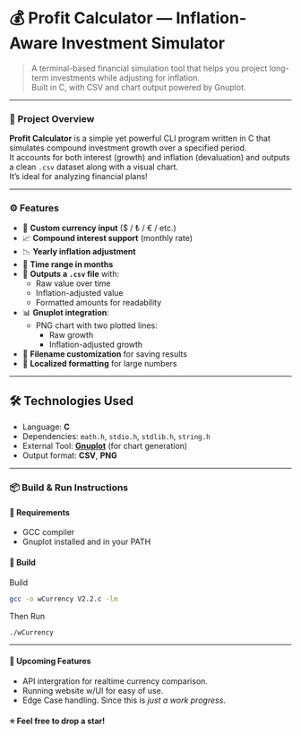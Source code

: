 # 💰 Profit Calculator — Inflation-Aware Investment Simulator

> A terminal-based financial simulation tool that helps you project long-term investments while adjusting for inflation.  
> Built in C, with CSV and chart output powered by Gnuplot.

---

### 📜 Project Overview

**Profit Calculator** is a simple yet powerful CLI program written in C that simulates compound investment growth over a specified period.  
It accounts for both interest (growth) and inflation (devaluation) and outputs a clean `.csv` dataset along with a visual chart.  
It’s ideal for analyzing financial plans!

---

### ⚙️ Features

- 🧾 **Custom currency input** ($ / ₺ / € / etc.)
- 📈 **Compound interest support** (monthly rate)
- 📉 **Yearly inflation adjustment**
- 📅 **Time range in months**
- 📄 **Outputs a `.csv` file** with:
  - Raw value over time
  - Inflation-adjusted value
  - Formatted amounts for readability
- 📊 **Gnuplot integration**:
  - PNG chart with two plotted lines:
    - Raw growth
    - Inflation-adjusted growth
- 📂 **Filename customization** for saving results
- 🧮 **Localized formatting** for large numbers

---

## 🛠️ Technologies Used

- Language: **C**
- Dependencies: `math.h`, `stdio.h`, `stdlib.h`, `string.h`
- External Tool: [**Gnuplot**](http://www.gnuplot.info/) (for chart generation)
- Output format: **CSV**, **PNG**

---

### 📦 Build & Run Instructions

#### 🧰 Requirements
- GCC compiler
- Gnuplot installed and in your PATH

#### 🔨 Build

Build
```bash
gcc -o wCurrency V2.2.c -lm
```

Then Run
```bash
./wCurrency
```

---

#### 🤫 Upcoming Features

- API intergration for realtime currency comparison.
- Running website w/UI for easy of use.
- Edge Case handling. Since this is *just a work progress*.

#### ⭐️ Feel free to drop a star!
